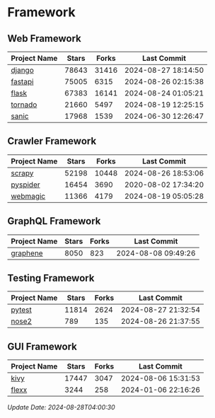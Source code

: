 # Framework

## Web Framework
| Project Name | Stars | Forks | Last Commit |
| ------------ | ----- | ----- | ----------- |
| [django](https://github.com/django/django) | 78643 | 31416 | 2024-08-27 18:14:50 |
| [fastapi](https://github.com/fastapi/fastapi) | 75005 | 6315 | 2024-08-26 02:15:38 |
| [flask](https://github.com/pallets/flask) | 67383 | 16141 | 2024-08-24 01:05:21 |
| [tornado](https://github.com/tornadoweb/tornado) | 21660 | 5497 | 2024-08-19 12:25:15 |
| [sanic](https://github.com/sanic-org/sanic) | 17968 | 1539 | 2024-06-30 12:26:47 |

## Crawler Framework
| Project Name | Stars | Forks | Last Commit |
| ------------ | ----- | ----- | ----------- |
| [scrapy](https://github.com/scrapy/scrapy) | 52198 | 10448 | 2024-08-26 18:53:06 |
| [pyspider](https://github.com/binux/pyspider) | 16454 | 3690 | 2020-08-02 17:34:20 |
| [webmagic](https://github.com/code4craft/webmagic) | 11366 | 4179 | 2024-08-19 05:05:28 |

## GraphQL Framework
| Project Name | Stars | Forks | Last Commit |
| ------------ | ----- | ----- | ----------- |
| [graphene](https://github.com/graphql-python/graphene) | 8050 | 823 | 2024-08-08 09:49:26 |

## Testing Framework
| Project Name | Stars | Forks | Last Commit |
| ------------ | ----- | ----- | ----------- |
| [pytest](https://github.com/pytest-dev/pytest) | 11814 | 2624 | 2024-08-27 21:32:54 |
| [nose2](https://github.com/nose-devs/nose2) | 789 | 135 | 2024-08-26 21:37:55 |

## GUI Framework
| Project Name | Stars | Forks | Last Commit |
| ------------ | ----- | ----- | ----------- |
| [kivy](https://github.com/kivy/kivy) | 17447 | 3047 | 2024-08-06 15:31:53 |
| [flexx](https://github.com/flexxui/flexx) | 3244 | 258 | 2024-01-06 22:16:26 |

*Update Date: 2024-08-28T04:00:30*